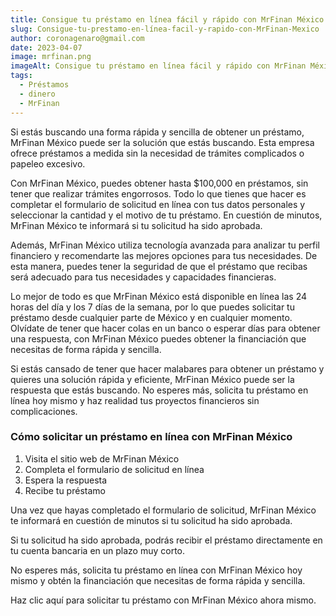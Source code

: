 ```yaml
---
title: Consigue tu préstamo en línea fácil y rápido con MrFinan México.
slug: Consigue-tu-prestamo-en-línea-facil-y-rapido-con-MrFinan-Mexico
author: coronagenaro@gmail.com
date: 2023-04-07
image: mrfinan.png
imageAlt: Consigue tu préstamo en línea fácil y rápido con MrFinan México.
tags:
  - Préstamos
  - dinero
  - MrFinan
---
```

<!--StartFragment-->

Si estás buscando una forma rápida y sencilla de obtener un préstamo, MrFinan México puede ser la solución que estás buscando. Esta empresa ofrece préstamos a medida sin la necesidad de trámites complicados o papeleo excesivo.

Con MrFinan México, puedes obtener hasta $100,000 en préstamos, sin tener que realizar trámites engorrosos. Todo lo que tienes que hacer es completar el formulario de solicitud en línea con tus datos personales y seleccionar la cantidad y el motivo de tu préstamo. En cuestión de minutos, MrFinan México te informará si tu solicitud ha sido aprobada.

Además, MrFinan México utiliza tecnología avanzada para analizar tu perfil financiero y recomendarte las mejores opciones para tus necesidades. De esta manera, puedes tener la seguridad de que el préstamo que recibas será adecuado para tus necesidades y capacidades financieras.

Lo mejor de todo es que MrFinan México está disponible en línea las 24 horas del día y los 7 días de la semana, por lo que puedes solicitar tu préstamo desde cualquier parte de México y en cualquier momento. Olvídate de tener que hacer colas en un banco o esperar días para obtener una respuesta, con MrFinan México puedes obtener la financiación que necesitas de forma rápida y sencilla.

Si estás cansado de tener que hacer malabares para obtener un préstamo y quieres una solución rápida y eficiente, MrFinan México puede ser la respuesta que estás buscando. No esperes más, solicita tu préstamo en línea hoy mismo y haz realidad tus proyectos financieros sin complicaciones.

<!--StartFragment-->

### **Cómo solicitar un préstamo en línea con MrFinan México**

1. Visita el sitio web de MrFinan México
2. Completa el formulario de solicitud en línea
3. Espera la respuesta
4. Recibe tu préstamo

Una vez que hayas completado el formulario de solicitud, MrFinan México te informará en cuestión de minutos si tu solicitud ha sido aprobada.

Si tu solicitud ha sido aprobada, podrás recibir el préstamo directamente en tu cuenta bancaria en un plazo muy corto.

No esperes más, solicita tu préstamo en línea con MrFinan México hoy mismo y obtén la financiación que necesitas de forma rápida y sencilla.

Haz clic aquí para solicitar tu préstamo con MrFinan México ahora mismo.

<!--EndFragment-->